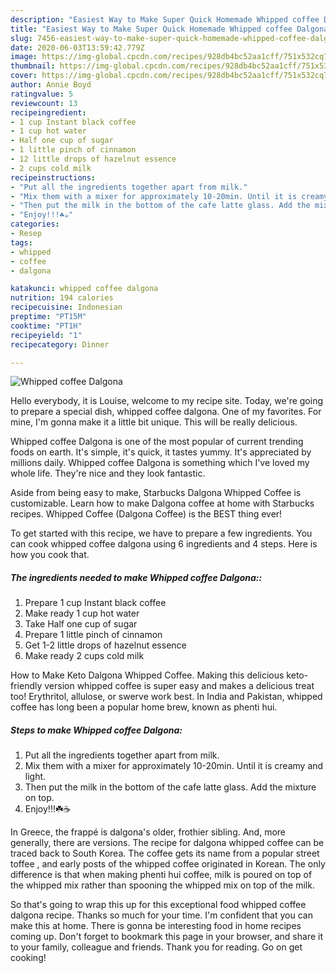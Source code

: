 ```yaml
---
description: "Easiest Way to Make Super Quick Homemade Whipped coffee Dalgona"
title: "Easiest Way to Make Super Quick Homemade Whipped coffee Dalgona"
slug: 7456-easiest-way-to-make-super-quick-homemade-whipped-coffee-dalgona
date: 2020-06-03T13:59:42.779Z
image: https://img-global.cpcdn.com/recipes/928db4bc52aa1cff/751x532cq70/whipped-coffee-dalgona-recipe-main-photo.jpg
thumbnail: https://img-global.cpcdn.com/recipes/928db4bc52aa1cff/751x532cq70/whipped-coffee-dalgona-recipe-main-photo.jpg
cover: https://img-global.cpcdn.com/recipes/928db4bc52aa1cff/751x532cq70/whipped-coffee-dalgona-recipe-main-photo.jpg
author: Annie Boyd
ratingvalue: 5
reviewcount: 13
recipeingredient:
- 1 cup Instant black coffee
- 1 cup hot water
- Half one cup of sugar
- 1 little pinch of cinnamon
- 12 little drops of hazelnut essence
- 2 cups cold milk
recipeinstructions:
- "Put all the ingredients together apart from milk."
- "Mix them with a mixer for approximately 10-20min. Until it is creamy and light."
- "Then put the milk in the bottom of the cafe latte glass. Add the mixture on top."
- "Enjoy!!!☘️☕️"
categories:
- Resep
tags:
- whipped
- coffee
- dalgona

katakunci: whipped coffee dalgona
nutrition: 194 calories
recipecuisine: Indonesian
preptime: "PT15M"
cooktime: "PT1H"
recipeyield: "1"
recipecategory: Dinner

---
```



![Whipped coffee Dalgona](https://img-global.cpcdn.com/recipes/928db4bc52aa1cff/751x532cq70/whipped-coffee-dalgona-recipe-main-photo.jpg)

Hello everybody, it is Louise, welcome to my recipe site. Today, we're going to prepare a special dish, whipped coffee dalgona. One of my favorites. For mine, I'm gonna make it a little bit unique. This will be really delicious.

Whipped coffee Dalgona is one of the most popular of current trending foods on earth. It's simple, it's quick, it tastes yummy. It's appreciated by millions daily. Whipped coffee Dalgona is something which I've loved my whole life. They're nice and they look fantastic.

Aside from being easy to make, Starbucks Dalgona Whipped Coffee is customizable. Learn how to make Dalgona coffee at home with Starbucks recipes. Whipped Coffee (Dalgona Coffee) is the BEST thing ever!


To get started with this recipe, we have to prepare a few ingredients. You can cook whipped coffee dalgona using 6 ingredients and 4 steps. Here is how you cook that.

##### The ingredients needed to make Whipped coffee Dalgona::

1. Prepare 1 cup Instant black coffee
1. Make ready 1 cup hot water
1. Take Half one cup of sugar
1. Prepare 1 little pinch of cinnamon
1. Get 1-2 little drops of hazelnut essence
1. Make ready 2 cups cold milk


How to Make Keto Dalgona Whipped Coffee. Making this delicious keto-friendly version whipped coffee is super easy and makes a delicious treat too! Erythritol, allulose, or swerve work best. In India and Pakistan, whipped coffee has long been a popular home brew, known as phenti hui. 

##### Steps to make Whipped coffee Dalgona:

1. Put all the ingredients together apart from milk.
1. Mix them with a mixer for approximately 10-20min. Until it is creamy and light.
1. Then put the milk in the bottom of the cafe latte glass. Add the mixture on top.
1. Enjoy!!!☘️☕️


In Greece, the frappé is dalgona&#39;s older, frothier sibling. And, more generally, there are versions. The recipe for dalgona whipped coffee can be traced back to South Korea. The coffee gets its name from a popular street toffee , and early posts of the whipped coffee originated in Korean. The only difference is that when making phenti hui coffee, milk is poured on top of the whipped mix rather than spooning the whipped mix on top of the milk. 

So that's going to wrap this up for this exceptional food whipped coffee dalgona recipe. Thanks so much for your time. I'm confident that you can make this at home. There is gonna be interesting food in home recipes coming up. Don't forget to bookmark this page in your browser, and share it to your family, colleague and friends. Thank you for reading. Go on get cooking!
